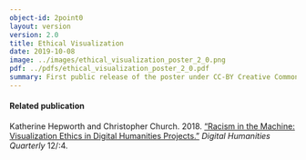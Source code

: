 ```yaml
---
object-id: 2point0
layout: version
version: 2.0
title: Ethical Visualization
date: 2019-10-08
image: ../images/ethical_visualization_poster_2_0.png
pdf: ../pdfs/ethical_visualization_poster_2_0.pdf
summary: First public release of the poster under CC-BY Creative Commons licensing. This version was influenced by conversations at and reflections on the MyDataGlobal conference in Helsinki, Finland, in September, and visits to Konstfact in Stockholm and Malardalen University in Eskilstuna, Sweden. Designing the poster also resulted in changes to the method. It was also influenced by insights gained while teaching Taming Treacherous Data at the Digital Humanities Summer Institute at the University of Victoria, Victoria, Canada.
---
```

#### Related publication
Katherine Hepworth and Christopher Church. 2018. [“Racism in the Machine: Visualization Ethics in Digital Humanities Projects.”](http://www.digitalhumanities.org/dhq/vol/12/4/000408/000408.html) *Digital Humanities Quarterly* 12/:4.  
